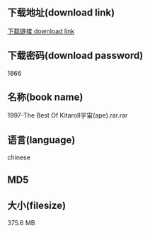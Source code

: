 ## 下载地址(download link)
[下载链接 download link](https://voluble-croquembouche-d321dc.netlify.app/?s=1997-The+Best+Of+KitaroII%E5%AE%87%E5%AE%99%28ape%29.rar)

## 下载密码(download password)
1866

## 名称(book name)
1997-The Best Of KitaroII宇宙(ape).rar.rar

## 语言(language)
chinese

## MD5


## 大小(filesize)
375.6 MB
